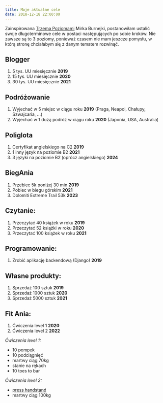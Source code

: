 ```yaml
---
title: Moje aktualne cele
date: 2018-12-18 22:00:00
---
```


Zainspirowana [Trzema Poziomami](https://trzypoziomy.pl/zadania/) Mirka Burnejki, postanowiłam ustalić swoje długoterminowe cele w postaci następujących po sobie kroków. Nie zawsze są to 3 poziomy, ponieważ czasem nie mam jeszcze pomysłu, w którą stronę chciałabym się z danym tematem rozwinąć. 

## Blogger
1. 5 tys. UU miesięcznie **2019**
2. 15 tys. UU miesięcznie **2020**
3. 30 tys. UU miesięcznie **2021**

## Podróżowanie
1. Wyjechać w 5 miejsc w ciągu roku **2019** (Praga, Neapol, Chałupy, Szwajcaria, ...)
2. Wyjechać w 1 dużą podróż w ciągu roku **2020** (Japonia, USA, Australia)

## Poliglota
1. Certyfikat angielskiego na C2 **2019**
2. 1 inny język na poziomie B2 **2021**
3. 3 języki na poziomie B2 (oprócz angielskiego) **2024**

## BiegAnia
1. Przebiec 5k poniżej 30 min **2019**
2. Pobiec w biegu górskim **2021**
3. Dolomiti Extreme Trail 53k **2023**

## Czytanie:
1. Przeczytać 40 książek w roku **2019**
2. Przeczytać 52 książki w roku **2020**
3. Przeczytać 100 książek w roku **2021**

## Programowanie:
1. Zrobić aplikację backendową (Django) **2019**

## Własne produkty:
1. Sprzedaż 100 sztuk **2019**
2. Sprzedaż 1000 sztuk **2020**
3. Sprzedaż 5000 sztuk **2021**

## Fit Ania:
1. Ćwiczenia level 1 **2020**
2. Ćwiczenia level 2 **2022**

*Ćwiczenia level 1:*
- 10 pompek
- 10 podciągnięć
- martwy ciąg 70kg
- stanie na rękach
- 10 toes to bar

*Ćwiczenia level 2:*
- [press handstand](https://www.youtube.com/watch?v=mg0IomqMzyw)
- martwy ciąg 100kg
